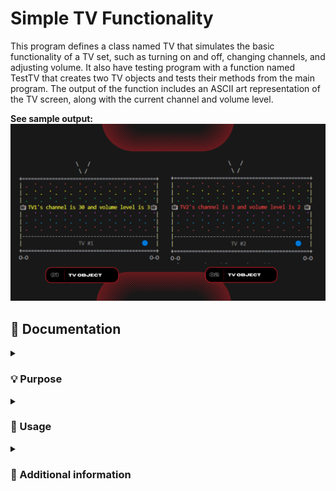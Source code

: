 # Simple TV Functionality
This program defines a class named TV that simulates the basic functionality of a TV set, such as turning on and off, changing channels, and adjusting volume. It also have testing program with a function named TestTV that creates two TV objects and tests their methods from the main program. The output of the function includes an ASCII art representation of the TV screen, along with the current channel and volume level.

**See sample output:** <br>
![img](tv-demo.png)

## 📄 Documentation 
<details><summary><h3> 💡 Purpose </h3></summary>

-----

The objective of this program is to demonstrate the basic concepts of object-oriented programming in Python. Using the TV class to encapsulate the TV's state and behavior, we can create multiple TV objects and control their state independently.
</details>

<details><summary><h3> 🤔 Usage </h3></summary>

-----

1. To use this program, simply run the TestTV() function in a Python environment. This will create two TV objects, set their state (channel and volume), and display their state as ASCII art in the terminal.

or

1. Fork this repository 
2. Once the repository has been forked, you can clone the repository to your local machine using the `git clone` command followed by the repository URL.
3. Once the repository is cloned, navigate to the directory of the cloned repository using the `cd` command.
4. Now you can work with the files in the cloned repository.
5. If you want to keep your fork in sync with this repository, you can use the `git fetch` and `git merge` commands to pull in changes and merge them into your local copy.

**Reminders:**
> This is a simple implementation of a TV remote control, and it can be extended to include more features, such as a program guide, parental control, and input selection.
</details>

<details><summary><h3> 🔰 Additional information </h3></summary>

-----

**Program: Simple TV Functionality**
<br>
````
Help on TV in module __main__ object:

class TV(builtins.object)
 |  TV() -> None
 |
 |  #define a class named TV
 |
 |  Methods defined here:
 |
 |  __init__(self) -> None
 |      Initialize a default TV object
 |
 |  channeDown(self) -> None
 |      Decreases the channel number by 1
 |
 |  channeUp(self) -> None
 |      Increases the channel number by 1
 |
 |  getChannel(self)
 |      Gets the channel of the TV and returns an int representing the current channel for this TV
 |
 |  getVolume(self)
 |      Gets the volume level of the TV and returns an int representing the current volume for this TV
 |
 |  setChannel(self, channel) -> None
 |      Sets the new channel for this TV
 |
 |  turnOff(self) -> None                                                                                                                           
 |      Turns off te TV                                                                                                                             
 |
 |  turnOn(self) -> None
 |      Turns on the TV
 |
 |  volumeDown(self) -> None
 |      Decreases the volume level  by 1
 |
 |  volumeUp(self) -> None
 |      Increases the volume level by 1
 |
 |  ----------------------------------------------------------------------
 |  Data descriptors defined here:
 |
 |  __dict__
 |      dictionary for instance variables (if defined)
 |
 |  __weakref__
 |      list of weak references to the object (if defined)
 
Help on function TestTV in module __main__:

TestTV()
    Test the methods for each TV object

